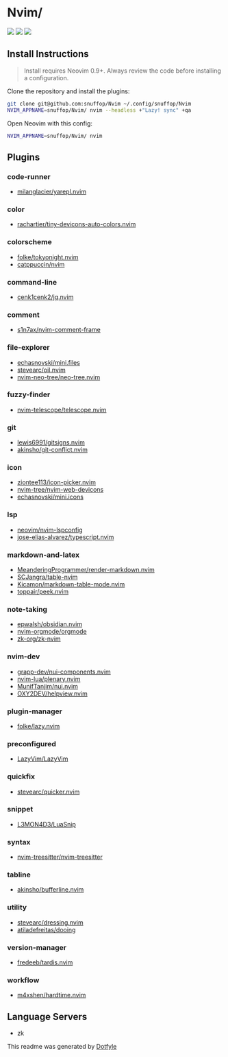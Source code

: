 # Nvim/

<a href="https://dotfyle.com/snuffop/nvim"><img src="https://dotfyle.com/snuffop/nvim/badges/plugins?style=flat" /></a>
<a href="https://dotfyle.com/snuffop/nvim"><img src="https://dotfyle.com/snuffop/nvim/badges/leaderkey?style=flat" /></a>
<a href="https://dotfyle.com/snuffop/nvim"><img src="https://dotfyle.com/snuffop/nvim/badges/plugin-manager?style=flat" /></a>


## Install Instructions

 > Install requires Neovim 0.9+. Always review the code before installing a configuration.

Clone the repository and install the plugins:

```sh
git clone git@github.com:snuffop/Nvim ~/.config/snuffop/Nvim
NVIM_APPNAME=snuffop/Nvim/ nvim --headless +"Lazy! sync" +qa
```

Open Neovim with this config:

```sh
NVIM_APPNAME=snuffop/Nvim/ nvim
```

## Plugins

### code-runner

+ [milanglacier/yarepl.nvim](https://dotfyle.com/plugins/milanglacier/yarepl.nvim)
### color

+ [rachartier/tiny-devicons-auto-colors.nvim](https://dotfyle.com/plugins/rachartier/tiny-devicons-auto-colors.nvim)
### colorscheme

+ [folke/tokyonight.nvim](https://dotfyle.com/plugins/folke/tokyonight.nvim)
+ [catppuccin/nvim](https://dotfyle.com/plugins/catppuccin/nvim)
### command-line

+ [cenk1cenk2/jq.nvim](https://dotfyle.com/plugins/cenk1cenk2/jq.nvim)
### comment

+ [s1n7ax/nvim-comment-frame](https://dotfyle.com/plugins/s1n7ax/nvim-comment-frame)
### file-explorer

+ [echasnovski/mini.files](https://dotfyle.com/plugins/echasnovski/mini.files)
+ [stevearc/oil.nvim](https://dotfyle.com/plugins/stevearc/oil.nvim)
+ [nvim-neo-tree/neo-tree.nvim](https://dotfyle.com/plugins/nvim-neo-tree/neo-tree.nvim)
### fuzzy-finder

+ [nvim-telescope/telescope.nvim](https://dotfyle.com/plugins/nvim-telescope/telescope.nvim)
### git

+ [lewis6991/gitsigns.nvim](https://dotfyle.com/plugins/lewis6991/gitsigns.nvim)
+ [akinsho/git-conflict.nvim](https://dotfyle.com/plugins/akinsho/git-conflict.nvim)
### icon

+ [ziontee113/icon-picker.nvim](https://dotfyle.com/plugins/ziontee113/icon-picker.nvim)
+ [nvim-tree/nvim-web-devicons](https://dotfyle.com/plugins/nvim-tree/nvim-web-devicons)
+ [echasnovski/mini.icons](https://dotfyle.com/plugins/echasnovski/mini.icons)
### lsp

+ [neovim/nvim-lspconfig](https://dotfyle.com/plugins/neovim/nvim-lspconfig)
+ [jose-elias-alvarez/typescript.nvim](https://dotfyle.com/plugins/jose-elias-alvarez/typescript.nvim)
### markdown-and-latex

+ [MeanderingProgrammer/render-markdown.nvim](https://dotfyle.com/plugins/MeanderingProgrammer/render-markdown.nvim)
+ [SCJangra/table-nvim](https://dotfyle.com/plugins/SCJangra/table-nvim)
+ [Kicamon/markdown-table-mode.nvim](https://dotfyle.com/plugins/Kicamon/markdown-table-mode.nvim)
+ [toppair/peek.nvim](https://dotfyle.com/plugins/toppair/peek.nvim)
### note-taking

+ [epwalsh/obsidian.nvim](https://dotfyle.com/plugins/epwalsh/obsidian.nvim)
+ [nvim-orgmode/orgmode](https://dotfyle.com/plugins/nvim-orgmode/orgmode)
+ [zk-org/zk-nvim](https://dotfyle.com/plugins/zk-org/zk-nvim)
### nvim-dev

+ [grapp-dev/nui-components.nvim](https://dotfyle.com/plugins/grapp-dev/nui-components.nvim)
+ [nvim-lua/plenary.nvim](https://dotfyle.com/plugins/nvim-lua/plenary.nvim)
+ [MunifTanjim/nui.nvim](https://dotfyle.com/plugins/MunifTanjim/nui.nvim)
+ [OXY2DEV/helpview.nvim](https://dotfyle.com/plugins/OXY2DEV/helpview.nvim)
### plugin-manager

+ [folke/lazy.nvim](https://dotfyle.com/plugins/folke/lazy.nvim)
### preconfigured

+ [LazyVim/LazyVim](https://dotfyle.com/plugins/LazyVim/LazyVim)
### quickfix

+ [stevearc/quicker.nvim](https://dotfyle.com/plugins/stevearc/quicker.nvim)
### snippet

+ [L3MON4D3/LuaSnip](https://dotfyle.com/plugins/L3MON4D3/LuaSnip)
### syntax

+ [nvim-treesitter/nvim-treesitter](https://dotfyle.com/plugins/nvim-treesitter/nvim-treesitter)
### tabline

+ [akinsho/bufferline.nvim](https://dotfyle.com/plugins/akinsho/bufferline.nvim)
### utility

+ [stevearc/dressing.nvim](https://dotfyle.com/plugins/stevearc/dressing.nvim)
+ [atiladefreitas/dooing](https://dotfyle.com/plugins/atiladefreitas/dooing)
### version-manager

+ [fredeeb/tardis.nvim](https://dotfyle.com/plugins/fredeeb/tardis.nvim)
### workflow

+ [m4xshen/hardtime.nvim](https://dotfyle.com/plugins/m4xshen/hardtime.nvim)
## Language Servers

+ zk


 This readme was generated by [Dotfyle](https://dotfyle.com)
